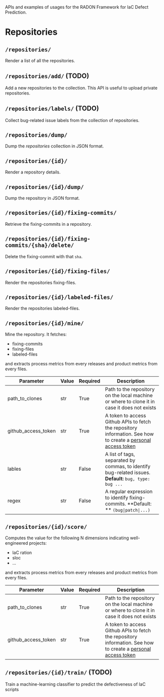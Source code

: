 APIs and examples of usages for the RADON Framework for IaC Defect Prediction.

# Repositories 

## ```/repositories/```
Render a list of all the repositories.

## ```/repositories/add/``` (TODO)
Add a new repositories to the collection.
This API is useful to upload private repositories.

## ```/repositories/labels/```  (TODO)
Collect bug-related issue labels from the collection of repositories. 

## ```/repositories/dump/```
Dump the *repositories* collection in JSON format.


## ```/repositories/{id}/```
Render a repository details.


## ```/repositories/{id}/dump/```
Dump the repository in JSON format.


## ```/repositories/{id}/fixing-commits/```
Retrieve the fixing-commits in a repository.


## ```/repositories/{id}/fixing-commits/{sha}/delete/```
Delete the fixing-commit with that ```sha```.


## ```/repositories/{id}/fixing-files/```
Render the repositories fixing-files.


## ```/repositories/{id}/labeled-files/```
Render the repositories labeled-files.


## ```/repositories/{id}/mine/```
Mine the repository.
It fetches:
 
* fixing-commits
* fixing-files
* labeled-files

and extracts process metrics from every releases and product metrics from every files.

| Parameter           | Value | Required | Description                                                                                                                                                                                                                       |
|---------------------|-------|----------|-----------------------------------------------------------------------------------------------------------------------------------------------------------------------------------------------------------------------------------|
| path_to_clones      | str   | True     | Path to the repository on the local machine or where to clone it in case it does not exists                                                                                                                                       |
| github_access_token | str   | True     | A token to access Github APIs to fetch the repository information. See how to create a [personal access token](https://docs.github.com/en/free-pro-team@latest/github/authenticating-to-github/creating-a-personal-access-token)  |
| lables              | str   | False    | A list of tags, separated by commas, to identify bug-related issues. <br/>**Default:** ```bug, type: bug ...```                                                                                                                             |
| regex               | str   | False    | A regular expression to identify fixing-commits. **Default: ** ```(bug\|patch\|...)```                                                                                                                                           |


## ```/repositories/{id}/score/```
Computes the value for the following N dimensions indicating well-engineered projects:

* IaC ration
* sloc
* ...

and extracts process metrics from every releases and product metrics from every files.

| Parameter           | Value | Required | Description                                                                                                                                                                                                                       |
|---------------------|-------|----------|-----------------------------------------------------------------------------------------------------------------------------------------------------------------------------------------------------------------------------------|
| path_to_clones      | str   | True     | Path to the repository on the local machine or where to clone it in case it does not exists                                                                                                                                       |
| github_access_token | str   | True     | A token to access Github APIs to fetch the repository information. See how to create a [personal access token](https://docs.github.com/en/free-pro-team@latest/github/authenticating-to-github/creating-a-personal-access-token)  |



## ```/repositories/{id}/train/``` (TODO)
Train a machine-learning classifier to predict the defectiveness of IaC scripts

